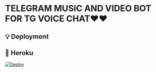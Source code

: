 # TELEGRAM MUSIC AND VIDEO BOT FOR TG VOICE CHAT❤️❤️

## 💡 Deployment

## 💜 Heroku

[![Deploy](https://www.herokucdn.com/deploy/button.svg)](https://heroku.com/deploy?template=https://github.com/amanrajput2001/MusicAndVideoPlayer)


